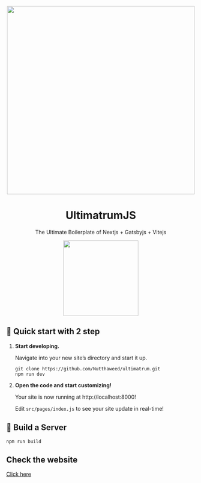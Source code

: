 <p align="center"><img src="https://i.ibb.co/ZLfL0fF/Ultimatrum-removebg-preview.png" height="500"/></p>
<h1 align="center"> UltimatrumJS </h1>
<p align="center"> The Ultimate Boilerplate of Nextjs + Gatsbyjs + Vitejs </p>
<p align= "center"><img src="https://i.ibb.co/PGbXBr6/Ultimatrum.png" width="200"/></p>

## 🚀 Quick start with 2 step

1.  **Start developing.**

    Navigate into your new site’s directory and start it up.

    ```shell
    git clone https://github.com/Nutthaweed/ultimatrum.git
    npm run dev
    ```

2.  **Open the code and start customizing!**

    Your site is now running at http://localhost:8000!

    Edit `src/pages/index.js` to see your site update in real-time!



## 🚀 Build a Server

```shell
npm run build
```

## Check the website
<a href="https://typescript-example-ghif3p1ep-nutthaweed.vercel.app/">Click here</a>
